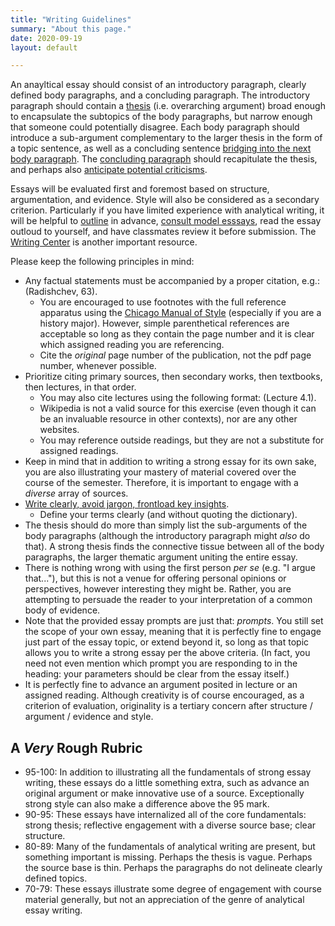 ```yaml
---
title: "Writing Guidelines"
summary: "About this page."
date: 2020-09-19
layout: default

---
```


An anayltical essay should consist of an introductory paragraph, clearly defined body paragraphs, and a concluding paragraph. The introductory paragraph should contain a [thesis](https://writingcenter.fas.harvard.edu/pages/developing-thesis) (i.e. overarching argument) broad enough to encapsulate the subtopics of the body paragraphs, but narrow enough that someone could potentially disagree. Each body paragraph should introduce a sub-argument complementary to the larger thesis in the form of a topic sentence, as well as a concluding sentence [bridging into the next body paragraph](https://writingcenter.fas.harvard.edu/pages/transitioning-beware-velcro). The [concluding paragraph](https://writingcenter.fas.harvard.edu/pages/ending-essay-conclusions) should recapitulate the thesis, and perhaps also [anticipate potential criticisms](https://writingcenter.fas.harvard.edu/pages/counter-argument).

Essays will be evaluated first and foremost based on structure, argumentation, and evidence. Style will also be considered as a secondary criterion. Particularly if you have limited experience with analytical writing, it will be helpful to [outline](https://writingcenter.fas.harvard.edu/pages/outlining) in advance, [consult model esssays](https://poorvucenter.yale.edu/ModelPapers#History), read the essay outloud to yourself, and have classmates review it before submission. The [Writing Center](http://www.writingcenter.pitt.edu/. ) is another important resource.

Please keep the following principles in mind:

- Any factual statements must be accompanied by a proper citation, e.g.: (Radishchev, 63). 
  - You are encouraged to use footnotes with the full reference apparatus using the [Chicago Manual of Style](https://www.chicagomanualofstyle.org/turabian/Student-Tip-Sheets.html) (especially if you are a history major). However, simple parenthetical references are acceptable so long as they contain the page number and it is clear which assigned reading you are referencing.
  - Cite the *original* page number of the publication, not the pdf page number, whenever possible.
- Prioritize citing primary sources, then secondary works, then textbooks, then lectures, in that order.
  - You may also cite lectures using the following format: (Lecture 4.1).
  - Wikipedia is not a valid source for this exercise (even though it can be an invaluable resource in other contexts), nor are any other websites.
  - You may reference outside readings, but they are not a substitute for assigned readings.
- Keep in mind that in addition to writing a strong essay for its own sake, you are also illustrating your mastery of material covered over the course of the semester. Therefore, it is important to engage with a *diverse* array of sources.
- [Write clearly, avoid jargon, frontload key insights](https://withoutbullshit.com/blog/10-top-writing-tips-psychology).
  - Define your terms clearly (and without quoting the dictionary).
- The thesis should do more than simply list the sub-arguments of the body paragraphs (although the introductory paragraph might *also* do that). A strong thesis finds the connective tissue between all of the body paragraphs, the larger thematic argument uniting the entire essay.
- There is nothing wrong with using the first person *per se* (e.g. "I argue that..."), but this is not a venue for offering personal opinions or perspectives, however interesting they might be. Rather, you are attempting to persuade the reader to your interpretation of a common body of evidence.
- Note that the provided essay prompts are just that: *prompts*. You still set the scope of your own essay, meaning that it is perfectly fine to engage just part of the essay topic, or extend beyond it, so long as that topic allows you to write a strong essay per the above criteria. (In fact, you need not even mention which prompt you are responding to in the heading: your parameters should be clear from the essay itself.)
- It is perfectly fine to advance an argument posited in lecture or an assigned reading. Although creativity is of course encouraged, as a criterion of evaluation, originality is a tertiary concern after structure / argument / evidence and style.

## A *Very* Rough Rubric

- 95-100: In addition to illustrating all the fundamentals of strong essay writing, these essays do a little something extra, such as advance an original argument or make innovative use of a source. Exceptionally strong style can also make a difference above the 95 mark.
- 90-95: These essays have internalized all of the core fundamentals: strong thesis; reflective engagement with a diverse source base; clear structure.
- 80-89: Many of the fundamentals of analytical writing are present, but something important is missing. Perhaps the thesis is vague. Perhaps the source base is thin. Perhaps the paragraphs do not delineate clearly defined topics.
- 70-79: These essays illustrate some degree of engagement with course material generally, but not an appreciation of the genre of analytical essay writing.